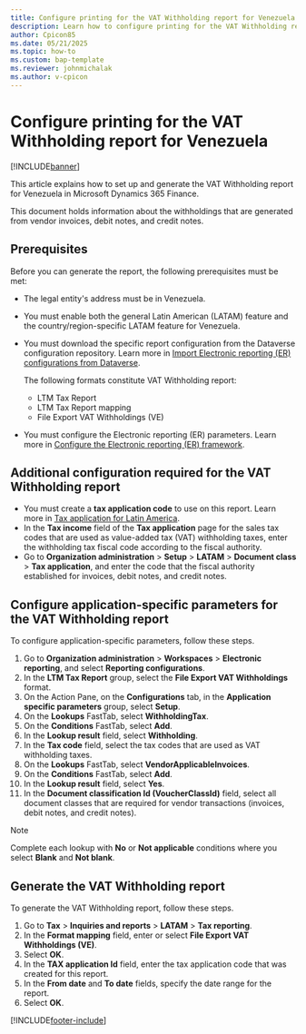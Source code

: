 ```yaml
---
title: Configure printing for the VAT Withholding report for Venezuela
description: Learn how to configure printing for the VAT Withholding report for Venezuela.
author: Cpicon85
ms.date: 05/21/2025
ms.topic: how-to
ms.custom: bap-template
ms.reviewer: johnmichalak
ms.author: v-cpicon
---
```


# Configure printing for the VAT Withholding report for Venezuela

[!INCLUDE[banner](../../includes/banner.md)]

This article explains how to set up and generate the VAT Withholding report for Venezuela in Microsoft Dynamics 365 Finance.

This document holds information about the withholdings that are generated from vendor invoices, debit notes, and credit notes.

## Prerequisites

Before you can generate the report, the following prerequisites must be met:

- The legal entity's address must be in Venezuela.
- You must enable both the general Latin American (LATAM) feature and the country/region-specific LATAM feature for Venezuela.
- You must download the specific report configuration from the Dataverse configuration repository. Learn more in [Import Electronic reporting (ER) configurations from Dataverse](../global/workspace/gsw-import-er-config-dataverse.md).

    The following formats constitute VAT Withholding report:

    - LTM Tax Report
    - LTM Tax Report mapping
    - File Export VAT Withholdings (VE)

- You must configure the Electronic reporting (ER) parameters. Learn more in [Configure the Electronic reporting (ER) framework](../../../fin-ops-core/dev-itpro/analytics/electronic-reporting-er-configure-parameters.md).

## Additional configuration required for the VAT Withholding report

- You must create a **tax application code** to use on this report. Learn more in [Tax application for Latin America](ltm-core-tax-application.md).
- In the **Tax income** field of the **Tax application** page for the sales tax codes that are used as value-added tax (VAT) withholding taxes, enter the withholding tax fiscal code according to the fiscal authority.
- Go to **Organization administration** \> **Setup** \> **LATAM** \> **Document class** \> **Tax application**, and enter the code that the fiscal authority established for invoices, debit notes, and credit notes.

## Configure application-specific parameters for the VAT Withholding report

To configure application-specific parameters, follow these steps.

1. Go to **Organization administration** \> **Workspaces** \> **Electronic reporting**, and select **Reporting configurations**.
1. In the **LTM Tax Report** group, select the **File Export VAT Withholdings** format.
1. On the Action Pane, on the **Configurations** tab, in the **Application specific parameters** group, select **Setup**.
1. On the **Lookups** FastTab, select **WithholdingTax**.
1. On the **Conditions** FastTab, select **Add**.
1. In the **Lookup result** field, select **Withholding**.
1. In the **Tax code** field, select the tax codes that are used as VAT withholding taxes.
1. On the **Lookups** FastTab, select **VendorApplicableInvoices**.
1. On the **Conditions** FastTab, select **Add**.
1. In the **Lookup result** field, select **Yes**.
1. In the **Document classification Id (VoucherClassId)** field, select all document classes that are required for vendor transactions (invoices, debit notes, and credit notes).

> [!NOTE]
> Complete each lookup with **No** or **Not applicable** conditions where you select **Blank** and **Not blank**.

## Generate the VAT Withholding report

To generate the VAT Withholding report, follow these steps.

1. Go to **Tax** \> **Inquiries and reports** \> **LATAM** \> **Tax reporting**.
1. In the **Format mapping** field, enter or select **File Export VAT Withholdings (VE)**.
1. Select **OK**.
1. In the **TAX application Id** field, enter the tax application code that was created for this report.
1. In the **From date** and **To date** fields, specify the date range for the report.
1. Select **OK**.

[!INCLUDE[footer-include](../../../includes/footer-banner.md)]
